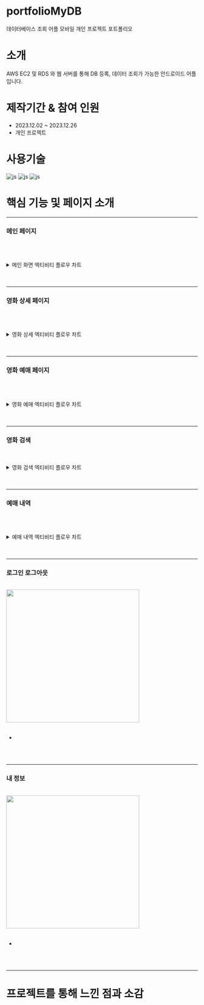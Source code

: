 # portfolioMyDB
데이터베이스 조회 어플 모바일 개인 프로젝트 포트폴리오

# 소개
AWS EC2 및 RDS 와 웹 서버를 통해 DB 등록, 데이터 조회가 가능한 안드로이드 어플입니다.


# 제작기간 & 참여 인원
<UL>
  <LI>2023.12.02 ~ 2023.12.26</LI>
  <LI>개인 프로젝트</LI>
</UL>



# 사용기술
![js](https://img.shields.io/badge/kotlin-7F52FF?style=for-the-badge&logo=kotlin&logoColor=white)
![js](https://img.shields.io/badge/androidstudio-3DDC84?style=for-the-badge&logo=androidstudio&logoColor=white)
![js](https://img.shields.io/badge/sqlite-003B57?style=for-the-badge&logo=sqlite&logoColor=white)


# 핵심 기능 및 페이지 소개








<hr>

<H3>메인 페이지</H3>
<BR>



<br>
<br>
<details>
 <summary> 메인 화면 엑티비티 플로우 차트
 
 </summary> 

</details>
<br>
<br>



<HR>


<H3>영화 상세 페이지</H3>
<BR>


<br>
<br>
<details>
 <summary> 영화 상세 엑티비티 플로우 차트
 
 </summary> 
 

</details>
<br>
<br>




<HR>

<H3>영화 예매 페이지</H3>
<BR>


<br>
<br>
<details>
 <summary> 영화 예매 엑티비티 플로우 차트
 
 </summary> 
 

</details>
<br>
<br>

<HR>
<H3>영화 검색</H3>
<BR>



<br>
<details>
 <summary> 영화 검색 엑티비티 플로우 차트
 
 </summary> 
 
</details>
<br>
<br>

<HR>


<H3>예매 내역</H3>
<BR>




<br>
<br>
<details>
 <summary> 예매 내역 엑티비티 플로우 차트
 
 </summary> 
 
<img src=''>
</details>
<br>
<br>


<HR>



<H3>로그인 로그아웃</H3>
<BR>

<img src="" height="350">



<BR>
<BR>
<UL>
 <LI> </LI>
</UL>
<BR>
<BR>


<HR>

<H3>내 정보</H3>
<BR>


<img src="" height="350">

<BR>
<BR>
<UL>
 <LI> </LI>
</UL>
<BR>
<BR>


<HR>



# 프로젝트를 통해 느낀 점과 소감







